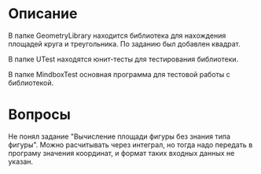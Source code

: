 # Описание
В папке GeometryLibrary находится библиотека для нахождения площадей круга и треугольника. По заданию был добавлен квадрат.

В папке UTest находятся юнит-тесты для тестирования библиотеки.

В папке MindboxTest основная программа для тестовой работы с библиотекой.

# Вопросы
Не понял задание "Вычисление площади фигуры без знания типа фигуры". Можно расчитывать через интеграл, но тогда надо передать в програму значения координат, и формат таких входных данных не указан.
